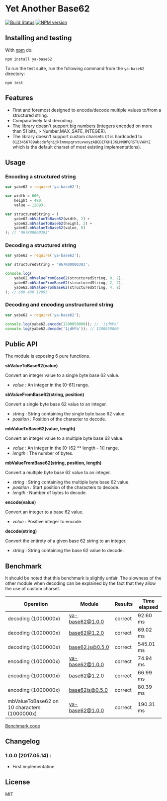 # Yet Another Base62

[![Build Status](https://travis-ci.org/kchapelier/ya-base62.svg)](https://travis-ci.org/kchapelier/ya-base62) [![NPM version](https://badge.fury.io/js/ya-base62.svg)](http://badge.fury.io/js/ya-base62)

## Installing and testing

With [npm](http://npmjs.org) do:

```
npm install ya-base62
```

To run the test suite, run the following command from the ```ya-base62``` directory:

```
npm test
```

## Features

 * First and foremost designed to encode/decode multiple values to/from a structured string.
 * Comparatively fast decoding.
 * The library doesn't support big numbers (integers encoded on more than 51 bits, > Number.MAX_SAFE_INTEGER).
 * The library doesn't support custom charsets (it is hardcoded to
`0123456789abcdefghijklmnopqrstuvwxyzABCDEFGHIJKLMNOPQRSTUVWXYZ` which is the default charset of most existing
implementations).

## Usage

### Encoding a structured string

```js
var yabe62 = require('ya-base62');

var width = 600,
    height = 480,
    value = 12093;

var structuredString = (
    yabe62.mbValueToBase62(width, 2) +
    yabe62.mbValueToBase62(height, 2) +
    yabe62.mbValueToBase62(value, 8)
); // '9G7K00000393'
```

### Decoding a structured string

```js
var yabe62 = require('ya-base62');

var structuredString = '9G7K00000393';

console.log(
    yabe62.mbValueFromBase62(structuredString, 0, 2),
    yabe62.mbValueFromBase62(structuredString, 2, 2),
    yabe62.mbValueFromBase62(structuredString, 4, 8)
); // 600 480 12093
```

### Decoding and encoding unstructured string

```js
var yabe62 = require('ya-base62');

console.log(yabe62.encode(1200050000)); // '1jdhPa'
console.log(yabe62.decode('1jdhPa')); // 1200050000
```

## Public API

The module is exposing 6 pure functions.

**sbValueToBase62(value)**

Convert an integer value to a single byte base 62 value.

 * *value :* An integer in the [0-61] range.

**sbValueFromBase62(string, position)**

Convert a single byte base 62 value to an integer.

 * *string :* String containing the single byte base 62 value.
 * *position :* Position of the character to decode.

**mbValueToBase62(value, length)**

Convert an integer value to a multiple byte base 62 value.

 * *value :* An integer in the [0-(62 ** length - 1)] range.
 * *length :* The number of bytes.

**mbValueFromBase62(string, position, length)**

Convert a multiple byte base 62 value to an integer.

 * *string :* String containing the multiple byte base 62 value.
 * *position :* Start position of the characters to decode.
 * *length :* Number of bytes to decode.

**encode(value)**

Convert an integer to a base 62 value.

 * *value :* Positive integer to encode.

**decode(string)**

Convert the entirety of a given base 62 string to an integer.

 * *string :* String containing the base 62 value to decode.

## Benchmark

It should be noted that this benchmark is slightly unfair. The slowness of the other module when decoding can be
explained by the fact that they allow the use of custom charset.

| Operation  | Module | Results | Time elapsed |
| ---------- | ------ | ------- | ------------ |
| decoding (1000000x) | ya-base62@1.0.0 | correct | 92.60 ms |
| decoding (1000000x) | base62@1.2.0 | correct | 69.02 ms |
| decoding (1000000x) | base62.js@0.5.0 | correct | 545.01 ms |
| encoding (1000000x) | ya-base62@1.0.0 | correct | 74.94 ms |
| encoding (1000000x) | base62@1.2.0 | correct | 66.99 ms |
| encoding (1000000x) | base62js@0.5.0 | correct | 80.39 ms |
| mbValueToBase62 on 10 characters (1000000x) | ya-base62@1.0.0 | correct | 190.31 ms |

[Benchmark code](https://github.com/kchapelier/ya-base62/blob/master/benchmark/benchmarks.js)

## Changelog

### 1.0.0 (2017.05.14) :

 * First implementation

## License

MIT
